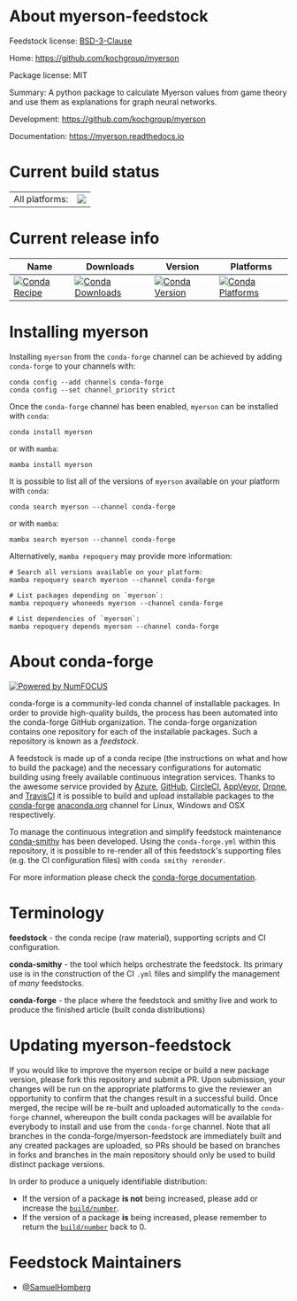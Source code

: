 About myerson-feedstock
=======================

Feedstock license: [BSD-3-Clause](https://github.com/conda-forge/myerson-feedstock/blob/main/LICENSE.txt)

Home: https://github.com/kochgroup/myerson

Package license: MIT

Summary: A python package to calculate Myerson values from game theory and use them as explanations for graph neural networks.

Development: https://github.com/kochgroup/myerson

Documentation: https://myerson.readthedocs.io

Current build status
====================


<table><tr><td>All platforms:</td>
    <td>
      <a href="https://dev.azure.com/conda-forge/feedstock-builds/_build/latest?definitionId=22955&branchName=main">
        <img src="https://dev.azure.com/conda-forge/feedstock-builds/_apis/build/status/myerson-feedstock?branchName=main">
      </a>
    </td>
  </tr>
</table>

Current release info
====================

| Name | Downloads | Version | Platforms |
| --- | --- | --- | --- |
| [![Conda Recipe](https://img.shields.io/badge/recipe-myerson-green.svg)](https://anaconda.org/conda-forge/myerson) | [![Conda Downloads](https://img.shields.io/conda/dn/conda-forge/myerson.svg)](https://anaconda.org/conda-forge/myerson) | [![Conda Version](https://img.shields.io/conda/vn/conda-forge/myerson.svg)](https://anaconda.org/conda-forge/myerson) | [![Conda Platforms](https://img.shields.io/conda/pn/conda-forge/myerson.svg)](https://anaconda.org/conda-forge/myerson) |

Installing myerson
==================

Installing `myerson` from the `conda-forge` channel can be achieved by adding `conda-forge` to your channels with:

```
conda config --add channels conda-forge
conda config --set channel_priority strict
```

Once the `conda-forge` channel has been enabled, `myerson` can be installed with `conda`:

```
conda install myerson
```

or with `mamba`:

```
mamba install myerson
```

It is possible to list all of the versions of `myerson` available on your platform with `conda`:

```
conda search myerson --channel conda-forge
```

or with `mamba`:

```
mamba search myerson --channel conda-forge
```

Alternatively, `mamba repoquery` may provide more information:

```
# Search all versions available on your platform:
mamba repoquery search myerson --channel conda-forge

# List packages depending on `myerson`:
mamba repoquery whoneeds myerson --channel conda-forge

# List dependencies of `myerson`:
mamba repoquery depends myerson --channel conda-forge
```


About conda-forge
=================

[![Powered by
NumFOCUS](https://img.shields.io/badge/powered%20by-NumFOCUS-orange.svg?style=flat&colorA=E1523D&colorB=007D8A)](https://numfocus.org)

conda-forge is a community-led conda channel of installable packages.
In order to provide high-quality builds, the process has been automated into the
conda-forge GitHub organization. The conda-forge organization contains one repository
for each of the installable packages. Such a repository is known as a *feedstock*.

A feedstock is made up of a conda recipe (the instructions on what and how to build
the package) and the necessary configurations for automatic building using freely
available continuous integration services. Thanks to the awesome service provided by
[Azure](https://azure.microsoft.com/en-us/services/devops/), [GitHub](https://github.com/),
[CircleCI](https://circleci.com/), [AppVeyor](https://www.appveyor.com/),
[Drone](https://cloud.drone.io/welcome), and [TravisCI](https://travis-ci.com/)
it is possible to build and upload installable packages to the
[conda-forge](https://anaconda.org/conda-forge) [anaconda.org](https://anaconda.org/)
channel for Linux, Windows and OSX respectively.

To manage the continuous integration and simplify feedstock maintenance
[conda-smithy](https://github.com/conda-forge/conda-smithy) has been developed.
Using the ``conda-forge.yml`` within this repository, it is possible to re-render all of
this feedstock's supporting files (e.g. the CI configuration files) with ``conda smithy rerender``.

For more information please check the [conda-forge documentation](https://conda-forge.org/docs/).

Terminology
===========

**feedstock** - the conda recipe (raw material), supporting scripts and CI configuration.

**conda-smithy** - the tool which helps orchestrate the feedstock.
                   Its primary use is in the construction of the CI ``.yml`` files
                   and simplify the management of *many* feedstocks.

**conda-forge** - the place where the feedstock and smithy live and work to
                  produce the finished article (built conda distributions)


Updating myerson-feedstock
==========================

If you would like to improve the myerson recipe or build a new
package version, please fork this repository and submit a PR. Upon submission,
your changes will be run on the appropriate platforms to give the reviewer an
opportunity to confirm that the changes result in a successful build. Once
merged, the recipe will be re-built and uploaded automatically to the
`conda-forge` channel, whereupon the built conda packages will be available for
everybody to install and use from the `conda-forge` channel.
Note that all branches in the conda-forge/myerson-feedstock are
immediately built and any created packages are uploaded, so PRs should be based
on branches in forks and branches in the main repository should only be used to
build distinct package versions.

In order to produce a uniquely identifiable distribution:
 * If the version of a package **is not** being increased, please add or increase
   the [``build/number``](https://docs.conda.io/projects/conda-build/en/latest/resources/define-metadata.html#build-number-and-string).
 * If the version of a package **is** being increased, please remember to return
   the [``build/number``](https://docs.conda.io/projects/conda-build/en/latest/resources/define-metadata.html#build-number-and-string)
   back to 0.

Feedstock Maintainers
=====================

* [@SamuelHomberg](https://github.com/SamuelHomberg/)


